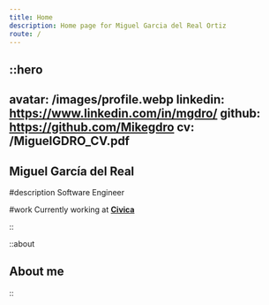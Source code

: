 ```yaml
---
title: Home
description: Home page for Miguel Garcia del Real Ortiz
route: /
---
```


::hero
---
avatar: /images/profile.webp
linkedin: https://www.linkedin.com/in/mgdro/
github: https://github.com/Mikegdro
cv: /MiguelGDRO_CV.pdf
---

## Miguel García del Real

#description
Software Engineer

#work
Currently working at **[Civica](https://civica-soft.com/)**

::

::about
## About me
::

